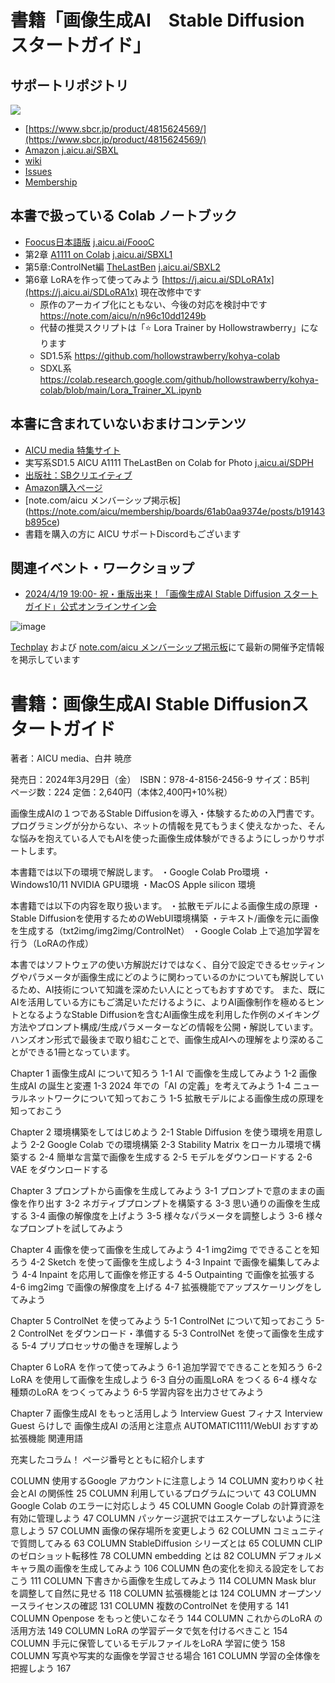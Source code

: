 # 書籍「画像生成AI　Stable Diffusion スタートガイド」
## サポートリポジトリ

![](https://www.sbcr.jp/wp-content/uploads/2024/02/9784815624569-1-424x596.jpg)

- [https://www.sbcr.jp/product/4815624569/](https://www.sbcr.jp/product/4815624569/)
- [Amazon j.aicu.ai/SBXL](https://j.aicu.ai/SBXL)
- [wiki](https://github.com/aicuai/Book-StartGuideSDXL/wiki)
- [Issues](https://github.com/aicuai/Book-StartGuideSDXL/issues)
- [Membership](https://note.com/aicu/membership/boards/61ab0aa9374e/posts/7cab00942b22?from=self)

## 本書で扱っている Colab ノートブック

- [Foocus日本語版](https://j.aicu.ai/FoooC)  [j.aicu.ai/FoooC](https://j.aicu.ai/FoooC)
- 第2章 [A1111 on Colab](https://j.aicu.ai/SBXL1) [j.aicu.ai/SBXL1](https://j.aicu.ai/SBXL1)
- 第5章:ControlNet編 [TheLastBen](https://j.aicu.ai/SBXL2) [j.aicu.ai/SBXL2](https://j.aicu.ai/SBXL2)
- 第6章 LoRAを作って使ってみよう [https://j.aicu.ai/SDLoRA1x](https://j.aicu.ai/SDLoRA1x) 現在改修中です
   - 原作のアーカイブ化にともない、今後の対応を検討中です https://note.com/aicu/n/n96c10dd1249b
   - 代替の推奨スクリプトは「⭐ Lora Trainer by Hollowstrawberry」になります
   - SD1.5系 https://github.com/hollowstrawberry/kohya-colab
   - SDXL系 https://colab.research.google.com/github/hollowstrawberry/kohya-colab/blob/main/Lora_Trainer_XL.ipynb

## 本書に含まれていないおまけコンテンツ

- [AICU media 特集サイト](https://ja.aicu.ai/sbxl/)
- 実写系SD1.5 AICU A1111 TheLastBen on Colab for Photo [j.aicu.ai/SDPH](https://j.aicu.ai/SDPH)
- [出版社：SBクリエイティブ]()
- [Amazon購入ページ]()
- [note.com/aicu メンバーシップ掲示板] (https://note.com/aicu/membership/boards/61ab0aa9374e/posts/b19143b895ce)
- 書籍を購入の方に AICU サポートDiscordもございます

## 関連イベント・ワークショップ

- [2024/4/19 19:00- 祝・重版出来！「画像生成AI Stable Diffusion スタートガイド」公式オンラインサイン会](https://techplay.jp/event/941839?utm_source=github)

![image](https://github.com/aicuai/Book-StartGuideSDXL/assets/5110708/39daeeaa-6677-4801-8f25-f5c557e619ac)

[Techplay](https://techplay.jp/community/AICU) および [note.com/aicu メンバーシップ掲示板](https://note.com/aicu/membership/boards/61ab0aa9374e/posts/b19143b895ce)にて最新の開催予定情報を掲示しています

# 書籍：画像生成AI Stable Diffusionスタートガイド

著者：AICU media、白井 暁彦

発売日：2024年3月29日（金）　ISBN：978-4-8156-2456-9
サイズ：B5判　ページ数：224
定価：2,640円（本体2,400円+10%税）

画像生成AIの１つであるStable Diffusionを導入・体験するための入門書です。
プログラミングが分からない、ネットの情報を見てもうまく使えなかった、そんな悩みを抱えている人でもAIを使った画像生成体験ができるようにしっかりサポートします。

本書籍では以下の環境で解説します。
・Google Colab Pro環境
・Windows10/11 NVIDIA GPU環境
・MacOS Apple silicon 環境

本書籍では以下の内容を取り扱います。
・拡散モデルによる画像生成の原理
・Stable Diffusionを使用するためのWebUI環境構築
・テキスト/画像を元に画像を生成する（txt2img/img2img/ControlNet）
・Google Colab 上で追加学習を行う（LoRAの作成）

本書ではソフトウェアの使い方解説だけではなく、自分で設定できるセッティングやパラメータが画像生成にどのように関わっているのかについても解説しているため、AI技術について知識を深めたい人にとってもおすすめです。
また、既にAIを活用している方にもご満足いただけるように、よりAI画像制作を極めるヒントとなるようなStable Diffusionを含むAI画像生成を利用した作例のメイキング方法やプロンプト構成/生成パラメーターなどの情報を公開・解説しています。ハンズオン形式で最後まで取り組むことで、画像生成AIへの理解をより深めることができる1冊となっています。


Chapter 1 画像生成AI について知ろう
1-1 AI で画像を生成してみよう
1-2 画像生成AI の誕生と変遷
1-3 2024 年での「AI の定義」を考えてみよう
1-4 ニューラルネットワークについて知っておこう
1-5 拡散モデルによる画像生成の原理を知っておこう

Chapter 2 環境構築をしてはじめよう
2-1 Stable Diffusion を使う環境を用意しよう
2-2 Google Colab での環境構築
2-3 Stability Matrix をローカル環境で構築する
2-4 簡単な言葉で画像を生成する
2-5 モデルをダウンロードする
2-6 VAE をダウンロードする

Chapter 3 プロンプトから画像を生成してみよう
3-1 プロンプトで意のままの画像を作り出す
3-2 ネガティブプロンプトを構築する
3-3 思い通りの画像を生成する
3-4 画像の解像度を上げよう
3-5 様々なパラメータを調整しよう
3-6 様々なプロンプトを試してみよう

Chapter 4 画像を使って画像を生成してみよう
4-1 img2img でできることを知ろう
4-2 Sketch を使って画像を生成しよう
4-3 Inpaint で画像を編集してみよう
4-4 Inpaint を応用して画像を修正する
4-5 Outpainting で画像を拡張する
4-6 img2img で画像の解像度を上げる
4-7 拡張機能でアップスケーリングをしてみよう

Chapter 5 ControlNet を使ってみよう
5-1 ControlNet について知っておこう
5-2 ControlNet をダウンロード・準備する
5-3 ControlNet を使って画像を生成する
5-4 プリプロセッサの働きを理解しよう

Chapter 6 LoRA を作って使ってみよう
6-1 追加学習でできることを知ろう
6-2 LoRA を使用して画像を生成しよう
6-3 自分の画風LoRA をつくる
6-4 様々な種類のLoRA をつくってみよう
6-5 学習内容を出力させてみよう

Chapter 7 画像生成AI をもっと活用しよう
Interview Guest フィナス
Interview Guest らけしで
画像生成AI の活用と注意点
AUTOMATIC1111/WebUI おすすめ拡張機能
関連用語

充実したコラム！
ページ番号とともに紹介します

COLUMN 使用するGoogle アカウントに注意しよう 14
COLUMN 変わりゆく社会とAI の関係性 25
COLUMN 利用しているプログラムについて 43
COLUMN Google Colab のエラーに対応しよう 45
COLUMN Google Colab の計算資源を有効に管理しよう 47
COLUMN パッケージ選択ではエスケープしないように注意しよう 57
COLUMN 画像の保存場所を変更しよう 62
COLUMN コミュニティで質問してみる 63
COLUMN StableDiffusion シリーズとは 65
COLUMN CLIP のゼロショット転移性 78
COLUMN embedding とは 82
COLUMN デフォルメキャラ風の画像を生成してみよう 106
COLUMN 色の変化を抑える設定をしておこう 111
COLUMN 下書きから画像を生成してみよう 114
COLUMN Mask blur を調整して自然に見せる 118
COLUMN 拡張機能とは 124
COLUMN オープンソースライセンスの確認 131
COLUMN 複数のControlNet を使用する 141
COLUMN Openpose をもっと使いこなそう 144
COLUMN これからのLoRA の活用方法 149
COLUMN LoRA の学習データで気を付けるべきこと 154
COLUMN 手元に保管しているモデルファイルをLoRA 学習に使う 158
COLUMN 写真や写実的な画像を学習させる場合 161
COLUMN 学習の全体像を把握しよう 167
